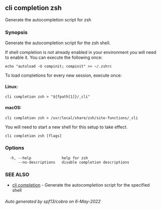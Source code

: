 ## cli completion zsh

Generate the autocompletion script for zsh

### Synopsis

Generate the autocompletion script for the zsh shell.

If shell completion is not already enabled in your environment you will need
to enable it.  You can execute the following once:

	echo "autoload -U compinit; compinit" >> ~/.zshrc

To load completions for every new session, execute once:

#### Linux:

	cli completion zsh > "${fpath[1]}/_cli"

#### macOS:

	cli completion zsh > /usr/local/share/zsh/site-functions/_cli

You will need to start a new shell for this setup to take effect.


```
cli completion zsh [flags]
```

### Options

```
  -h, --help              help for zsh
      --no-descriptions   disable completion descriptions
```

### SEE ALSO

* [cli completion](cli_completion.md)	 - Generate the autocompletion script for the specified shell

###### Auto generated by spf13/cobra on 6-May-2022
